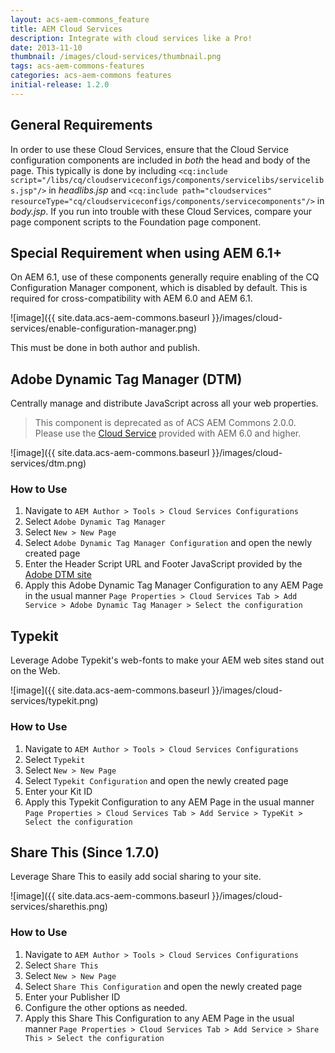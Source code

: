 ```yaml
---
layout: acs-aem-commons_feature
title: AEM Cloud Services
description: Integrate with cloud services like a Pro!
date: 2013-11-10
thumbnail: /images/cloud-services/thumbnail.png
tags: acs-aem-commons-features
categories: acs-aem-commons features
initial-release: 1.2.0
---
```


## General Requirements

In order to use these Cloud Services, ensure that the Cloud Service configuration components are included in *both* the head and body of the page. This typically is done by including `<cq:include script="/libs/cq/cloudserviceconfigs/components/servicelibs/servicelibs.jsp"/>` in _headlibs.jsp_ and `<cq:include path="cloudservices" resourceType="cq/cloudserviceconfigs/components/servicecomponents"/>` in _body.jsp_. If you run into trouble with these Cloud Services, compare your page component scripts to the Foundation page component.

## Special Requirement when using AEM 6.1+

On AEM 6.1, use of these components generally require enabling of the CQ Configuration Manager component, which is disabled by default. This is required for cross-compatibility with AEM 6.0 and AEM 6.1.

![image]({{ site.data.acs-aem-commons.baseurl }}/images/cloud-services/enable-configuration-manager.png)

This must be done in both author and publish.

## Adobe Dynamic Tag Manager (DTM)

Centrally manage and distribute JavaScript across all your web properties.

> This component is deprecated as of ACS AEM Commons 2.0.0. Please use the [Cloud Service](https://docs.adobe.com/docs/en/aem/6-2/administer/integration/marketing-cloud/dtm.html) provided with AEM 6.0 and higher.

![image]({{ site.data.acs-aem-commons.baseurl }}/images/cloud-services/dtm.png)

### How to Use

1. Navigate to `AEM Author > Tools > Cloud Services Configurations`
2. Select `Adobe Dynamic Tag Manager`
3. Select `New > New Page`
4. Select `Adobe Dynamic Tag Manager Configuration` and open the newly created page
5. Enter the Header Script URL and Footer JavaScript provided by the [Adobe DTM site](http://dtm.adobe.com)
6. Apply this Adobe Dynamic Tag Manager Configuration to any AEM Page in the usual manner
	`Page Properties > Cloud Services Tab > Add Service > Adobe Dynamic Tag Manager > Select the configuration`


## Typekit

Leverage Adobe Typekit's web-fonts to make your AEM web sites stand out on the Web.

![image]({{ site.data.acs-aem-commons.baseurl }}/images/cloud-services/typekit.png)

### How to Use

1. Navigate to `AEM Author > Tools > Cloud Services Configurations`
2. Select `Typekit`
3. Select `New > New Page`
4. Select `Typekit Configuration` and open the newly created page
5. Enter your Kit ID
6. Apply this Typekit Configuration to any AEM Page in the usual manner
	`Page Properties > Cloud Services Tab > Add Service > TypeKit > Select the configuration`


## Share This (Since 1.7.0)

Leverage Share This to easily add social sharing to your site.

![image]({{ site.data.acs-aem-commons.baseurl }}/images/cloud-services/sharethis.png)

### How to Use

1. Navigate to `AEM Author > Tools > Cloud Services Configurations`
2. Select `Share This`
3. Select `New > New Page`
4. Select `Share This Configuration` and open the newly created page
5. Enter your Publisher ID
6. Configure the other options as needed.
7. Apply this Share This Configuration to any AEM Page in the usual manner
	`Page Properties > Cloud Services Tab > Add Service > Share This > Select the configuration`



